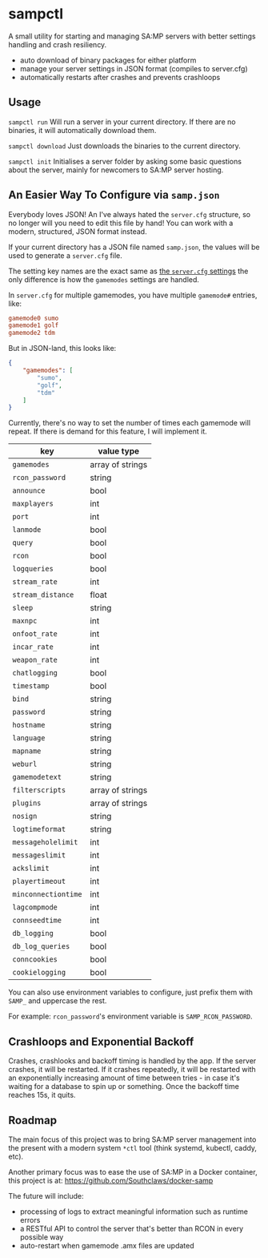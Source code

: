 # sampctl

A small utility for starting and managing SA:MP servers with better settings handling and crash resiliency.

- auto download of binary packages for either platform
- manage your server settings in JSON format (compiles to server.cfg)
- automatically restarts after crashes and prevents crashloops

## Usage

`sampctl run` Will run a server in your current directory. If there are no binaries, it will automatically download them.

`sampctl download` Just downloads the binaries to the current directory.

`sampctl init` Initialises a server folder by asking some basic questions about the server, mainly for newcomers to SA:MP server hosting.

## An Easier Way To Configure via `samp.json`

Everybody loves JSON! An I've always hated the `server.cfg` structure, so no longer will you need to edit this file by hand! You can work with a modern, structured, JSON format instead.

If your current directory has a JSON file named `samp.json`, the values will be used to generate a `server.cfg` file.

The setting key names are the exact same as [the `server.cfg` settings](http://wiki.sa-mp.com/wiki/Server.cfg) the only difference is how the `gamemodes` settings are handled.

In `server.cfg` for multiple gamemodes, you have multiple `gamemode#` entries, like:

```ini
gamemode0 sumo
gamemode1 golf
gamemode2 tdm
```

But in JSON-land, this looks like:

```json
{
    "gamemodes": [
        "sumo",
        "golf",
        "tdm"
    ]
}
```

Currently, there's no way to set the number of times each gamemode will repeat. If there is demand for this feature, I will implement it.

| key                 | value type       |
|---------------------|------------------|
| `gamemodes`         | array of strings |
| `rcon_password`     | string           |
| `announce`          | bool             |
| `maxplayers`        | int              |
| `port`              | int              |
| `lanmode`           | bool             |
| `query`             | bool             |
| `rcon`              | bool             |
| `logqueries`        | bool             |
| `stream_rate`       | int              |
| `stream_distance`   | float            |
| `sleep`             | string           |
| `maxnpc`            | int              |
| `onfoot_rate`       | int              |
| `incar_rate`        | int              |
| `weapon_rate`       | int              |
| `chatlogging`       | bool             |
| `timestamp`         | bool             |
| `bind`              | string           |
| `password`          | string           |
| `hostname`          | string           |
| `language`          | string           |
| `mapname`           | string           |
| `weburl`            | string           |
| `gamemodetext`      | string           |
| `filterscripts`     | array of strings |
| `plugins`           | array of strings |
| `nosign`            | string           |
| `logtimeformat`     | string           |
| `messageholelimit`  | int              |
| `messageslimit`     | int              |
| `ackslimit`         | int              |
| `playertimeout`     | int              |
| `minconnectiontime` | int              |
| `lagcompmode`       | int              |
| `connseedtime`      | int              |
| `db_logging`        | bool             |
| `db_log_queries`    | bool             |
| `conncookies`       | bool             |
| `cookielogging`     | bool             |

You can also use environment variables to configure, just prefix them with `SAMP_` and uppercase the rest.

For example: `rcon_password`'s environment variable is `SAMP_RCON_PASSWORD`.

## Crashloops and Exponential Backoff

Crashes, crashlooks and backoff timing is handled by the app. If the server crashes, it will be restarted. If it crashes repeatedly, it will be restarted with an exponentially increasing amount of time between tries - in case it's waiting for a database to spin up or something. Once the backoff time reaches 15s, it quits.

## Roadmap

The main focus of this project was to bring SA:MP server management into the present with a modern system `*ctl` tool (think systemd, kubectl, caddy, etc).

Another primary focus was to ease the use of SA:MP in a Docker container, this project is at: https://github.com/Southclaws/docker-samp

The future will include:

- processing of logs to extract meaningful information such as runtime errors
- a RESTful API to control the server that's better than RCON in every possible way
- auto-restart when gamemode .amx files are updated
